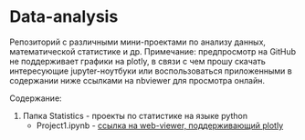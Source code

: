 # Data-analysis

Репозиторий с различными мини-проектами по анализу данных, математической статистике и др.
Примечание: предпросмотр на GitHub не поддерживает графики на plotly, в связи с чем прошу скачать интересующие jupyter-ноутбуки или воспользоваться приложенными в содержании ниже ссылками на nbviewer для просмотра онлайн. 

Содержание:
1. Папка Statistics - проекты по статистике на языке python
   * Project1.ipynb - [ссылка на web-viewer, поддерживающий plotly](https://nbviewer.org/github/justlcoder/Data-analysis/blob/main/Statistics/Project1.ipynb)
